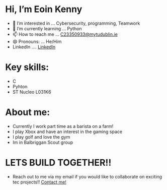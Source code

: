  # Hi, I’m Eoin Kenny
 
- 👀 I’m interested in ... Cybersecurity, programming, Teamwork
- 🌱 I’m currently learning ... Python
- 📫 How to reach me ... C23350933@mytudublin.ie
- 😄 Pronouns: ... He/Him
- LinkedIn .... [LinkedIn](https://www.linkedin.com/in/eoin-kenny-161b0a275/)

# Key skills:

- C
- Pyhton
- ST Nucleo L031K6
  
# About me:

- Currently I work part time as a barista on a farm!
- I play Xbox and have an interest in the gaming space
- I play golf and love the gym
- Im in Balbriggan Scout group 

# LETS BUILD TOGETHER!!

- Reach out to me via my email if you would like to collaborate on exciting tec projects!! [Contact me!](C23350933@mytudublin.ie)


